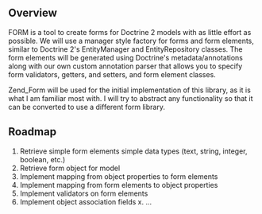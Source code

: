 Overview
--------
FORM is a tool to create forms for Doctrine 2 models with as little effort as possible.  We will use
a manager style factory for forms and form elements, similar to Doctrine 2's EntityManager and
EntityRepository classes.  The form elements will be generated using Doctrine's metadata/annotations
along with our own custom annotation parser that allows you to specify form validators, getters, and
setters, and form element classes.

Zend_Form will be used for the initial implementation of this library, as it is what I am familiar
most with. I will try to abstract any functionality so that it can be converted to use a different
form library.

Roadmap
-------
1. Retrieve simple form elements simple data types (text, string, integer, boolean, etc.)
2. Retrieve form object for model
3. Implement mapping from object properties to form elements
4. Implement mapping from form elements to object properties
5. Implement validators on form elements
6. Implement object association fields
x. ...